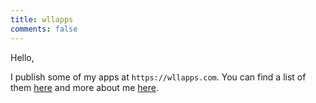 ```yaml
---
title: wllapps
comments: false
---
```


Hello,

I publish some of my apps at `https://wllapps.com`. You can find a list of them [here](/tags/myapps) and more about me [here](/about). 




	






